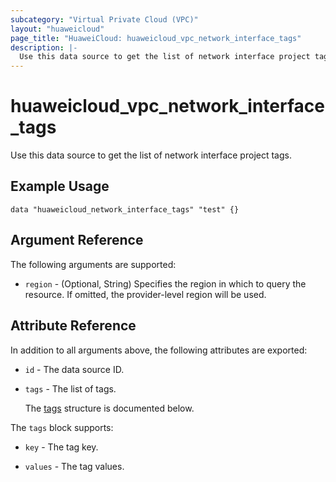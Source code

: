 ```yaml
---
subcategory: "Virtual Private Cloud (VPC)"
layout: "huaweicloud"
page_title: "HuaweiCloud: huaweicloud_vpc_network_interface_tags"
description: |-
  Use this data source to get the list of network interface project tags.
---
```


# huaweicloud_vpc_network_interface_tags

Use this data source to get the list of network interface project tags.

## Example Usage

```hcl
data "huaweicloud_network_interface_tags" "test" {}
```

## Argument Reference

The following arguments are supported:

* `region` - (Optional, String) Specifies the region in which to query the resource.
  If omitted, the provider-level region will be used.

## Attribute Reference

In addition to all arguments above, the following attributes are exported:

* `id` - The data source ID.

* `tags` - The list of tags.

  The [tags](#tags_struct) structure is documented below.

<a name="tags_struct"></a>
The `tags` block supports:

* `key` - The tag key.

* `values` - The tag values.
